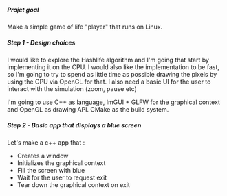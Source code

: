 ##### Projet goal

Make a simple game of life "player" that runs on Linux.


##### Step 1 - Design choices

I would like to explore the Hashlife algorithm and I'm going that start by implementing it on the CPU.
I would also like the implementation to be fast, so I'm going to try to spend as little time as possible drawing the pixels by using the GPU via OpenGL for that.
I also need a basic UI for the user to interact with the simulation (zoom, pause etc)

I'm going to use C++ as language, ImGUI + GLFW for the graphical context and OpenGL as drawing API. CMake as the build system.

##### Step 2 - Basic app that displays a blue screen

Let's make a c++ app that :

* Creates a window
* Initializes the graphical context
* Fill the screen with blue
* Wait for the user to request exit
* Tear down the graphical context on exit

